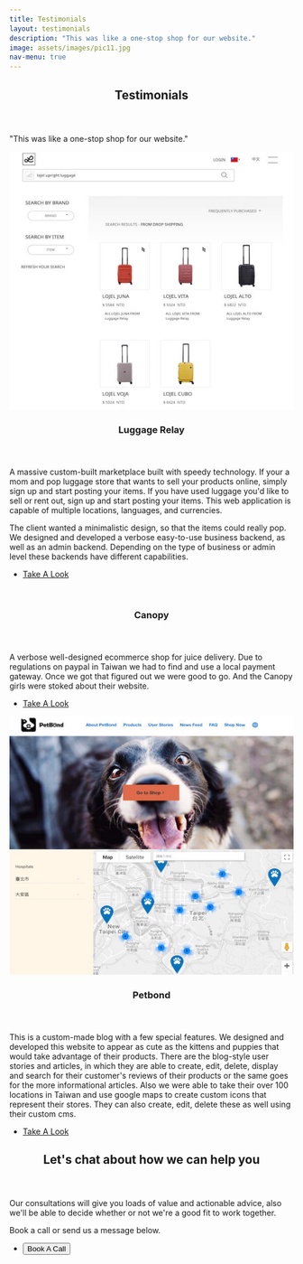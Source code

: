 ```yaml
---
title: Testimonials
layout: testimonials
description: "This was like a one-stop shop for our website."
image: assets/images/pic11.jpg
nav-menu: true
---
```



<!-- Main -->
<div id="main">

<!-- One -->
<section id="one">
	<div class="inner">
		<header class="major">
			<h2>Testimonials</h2>
		</header>
		  <p>"This was like a one-stop shop for our website."</p> 
	</div>
</section>

<!-- Two -->
<section id="two" class="spotlights">
	<section>
		<a href="https://luggagerelay.com/en?location=tw" target= "blank" class="image">
			<img src="assets/images/luggage_relay_portfolio.jpg" alt="Photo of a luggage shopping website" data-position="center center"/>
		</a>
		<div class="content">
			<div class="inner">
				<header class="major">
					<h3>Luggage Relay</h3>
				</header>
          <p>A massive custom-built marketplace built with speedy technology. If your a mom and pop luggage store that wants to sell your products online, simply sign up and start posting your items. If you have used luggage you'd like to sell or rent out, sign up and start posting your items. This web application is capable of multiple locations, languages, and currencies.
          </p>
          <p>The client wanted a minimalistic design, so that the items could really pop. We designed and developed a verbose easy-to-use business backend, as well as an admin backend. Depending on the type of business or admin level these backends have different capabilities.</p>
				<ul class="actions">
					<li><a href="https://luggagerelay.com/en?location=tw" target= "blank" class="button">Take A Look</a></li>
				</ul>
			</div>
		</div>
	</section>
	<section>
		<a href="generic.html" class="image">
			<img src="assets/images/pic09.jpg" alt="" data-position="top center" />
		</a>
		<div class="content">
			<div class="inner">
				<header class="major">
					<h3>Canopy</h3>
				</header>
				<p>A verbose well-designed ecommerce shop for juice delivery. Due to regulations on paypal in Taiwan we had to find and use a local payment gateway. Once we got that figured out we were good to go. And the Canopy girls were stoked about their website. </p>
				<ul class="actions">
					<li><a href="generic.html" target='blank' class="button">Take A Look</a></li>
				</ul>
			</div>
		</div>
	</section>
	<section>
		<a href="https://www.petbond.com.tw/ " class="image">
			<img src="assets/images/pet_bond_portfolio.jpg" alt="" data-position="25% 25%" />
		</a>
		<div class="content">
			<div class="inner">
				<header class="major">
					<h3>Petbond</h3>
				</header>
				<p>This is a custom-made blog with a few special features. We designed and developed this website to appear as cute as the kittens and puppies that would take advantage of their products. There are the blog-style user stories and articles, in which they are able to create, edit, delete, display and search for their customer's reviews of their products or the same goes for the more informational articles. Also we were able to take their over 100 locations in Taiwan and use google maps to create custom icons that represent their stores. They can also create, edit, delete these as well using their custom cms.</p>
				<ul class="actions">
					<li><a href="https://www.petbond.com.tw/" target="blank" class="button">Take A Look</a></li>
				</ul>
			</div>
		</div>
	</section>
</section>

<!-- Three -->
<section id="three">
	<div class="inner">
		<header class="major">
			<h2>Let's chat about how we can help you</h2>
		</header>
    <p> Our consultations will give you loads of value and actionable advice, also we'll be able to decide whether or not we're a good fit to work together.</p>
		<p>Book a call or send us a message below. </p>
    <div class="content">
      <ul class="actions">
        <li><button onclick="openCalendly()" class="button next"> Book A Call </button></li>
      </ul>
    </div>
	</div>
</section>

</div>
